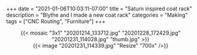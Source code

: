 +++
date = "2021-01-06T10:03:11-07:00"
title = "Saturn inspired coat rack"
description = "Blythe and I made a new coat rack"
categories = "Making"
tags = ["CNC Routing", "Furniture"]
+++

<center>
  {{< mosaic "3x1" "20201214_133712.jpg" "20201228_172429.jpg" "20201231_114028.jpg" "thumb.jpg" >}}
</center>

<center>
  {{< image "20201231_114339.jpg" "Resize" "700x" />}}
</center>